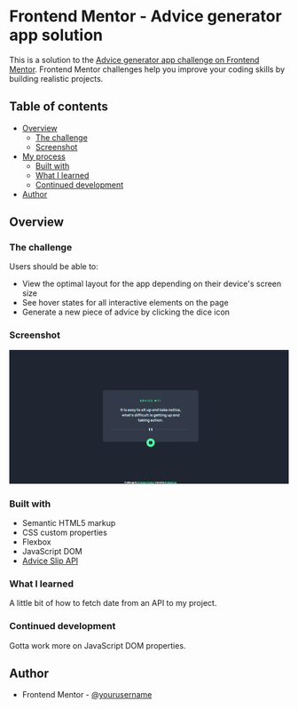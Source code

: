 # Frontend Mentor - Advice generator app solution

This is a solution to the [Advice generator app challenge on Frontend Mentor](https://www.frontendmentor.io/challenges/advice-generator-app-QdUG-13db). Frontend Mentor challenges help you improve your coding skills by building realistic projects.

## Table of contents

- [Overview](#overview)
  - [The challenge](#the-challenge)
  - [Screenshot](#screenshot)
- [My process](#my-process)
  - [Built with](#built-with)
  - [What I learned](#what-i-learned)
  - [Continued development](#continued-development)
- [Author](#author)


## Overview

### The challenge

Users should be able to:

- View the optimal layout for the app depending on their device's screen size
- See hover states for all interactive elements on the page
- Generate a new piece of advice by clicking the dice icon

### Screenshot

![](./screenshot.png)


### Built with

- Semantic HTML5 markup
- CSS custom properties
- Flexbox
- JavaScript DOM
- [Advice Slip API](https://api.adviceslip.com/#object-slip)


### What I learned
A little bit of how to fetch date from an API to my project.

### Continued development
Gotta work more on JavaScript DOM properties.


## Author
- Frontend Mentor - [@yourusername](https://www.frontendmentor.io/profile/Shazee17)

